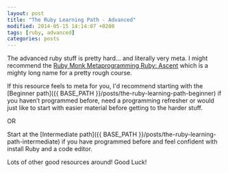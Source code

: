 ```yaml
---
layout: post
title: "The Ruby Learning Path - Advanced"
modified: 2014-05-15 14:14:07 +0200
tags: [ruby, advanced]
categories: posts
---
```

The advanced ruby stuff is pretty hard... and literally very meta. I might recommend the [Ruby Monk Metaprogramming Ruby: Ascent]( https://rubymonk.com/learning/books/5-metaprogramming-ruby-ascent) which is a mighty long name for a pretty rough course. 

If this resource feels to meta for you, I'd recommend starting with the [Beginner path]({{ BASE_PATH }}/posts/the-ruby-learning-path-beginner) if you haven’t programmed before, need a programming refresher or would just like to start with easier material before getting to the harder stuff. 

OR

Start at the [Intermediate path]({{ BASE_PATH }}/posts/the-ruby-learning-path-intermediate) if you have programmed before and feel confident with install Ruby and a code editor. 

Lots of other good resources around! Good Luck!